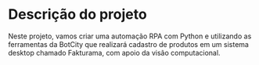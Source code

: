 # Descrição do projeto
Neste projeto, vamos criar uma automação RPA com Python e utilizando as ferramentas da BotCity que realizará cadastro de produtos em um sistema desktop chamado Fakturama, com apoio da visão computacional.
